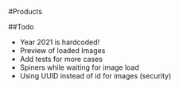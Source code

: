 #Products

##Todo

- Year 2021 is hardcoded!
- Preview of loaded Images
- Add tests for more cases
- Spiners while waiting for image load
- Using UUID instead of id for images (security)